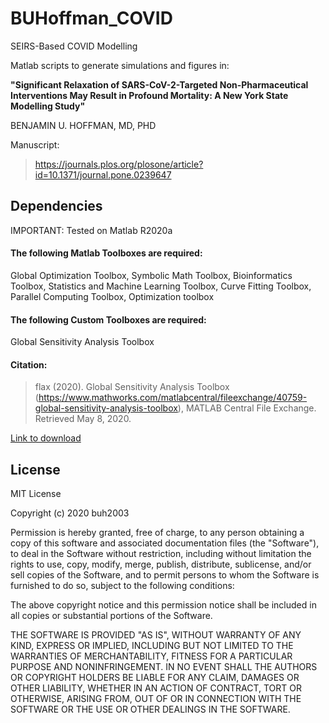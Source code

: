 # BUHoffman_COVID
SEIRS-Based COVID Modelling

Matlab scripts to generate simulations and figures in:

**"Significant Relaxation of SARS-CoV-2-Targeted Non-Pharmaceutical Interventions May Result in Profound Mortality: A New York State Modelling Study"**

BENJAMIN U. HOFFMAN, MD, PHD

Manuscript:
> https://journals.plos.org/plosone/article?id=10.1371/journal.pone.0239647

## Dependencies
IMPORTANT: Tested on Matlab R2020a

#### The following Matlab Toolboxes are required:

Global Optimization Toolbox, Symbolic Math Toolbox, Bioinformatics Toolbox, Statistics and Machine Learning Toolbox, Curve Fitting Toolbox, Parallel Computing Toolbox, Optimization toolbox

#### The following Custom Toolboxes are required:

Global Sensitivity Analysis Toolbox

#### Citation: 
> flax (2020). Global Sensitivity Analysis Toolbox (https://www.mathworks.com/matlabcentral/fileexchange/40759-global-sensitivity-analysis-toolbox), MATLAB Central File Exchange. Retrieved May 8, 2020.

[Link to download](https://www.mathworks.com/matlabcentral/fileexchange/40759-global-sensitivity-analysis-toolbox)

## License

MIT License

Copyright (c) 2020 buh2003

Permission is hereby granted, free of charge, to any person obtaining a copy
of this software and associated documentation files (the "Software"), to deal
in the Software without restriction, including without limitation the rights
to use, copy, modify, merge, publish, distribute, sublicense, and/or sell
copies of the Software, and to permit persons to whom the Software is
furnished to do so, subject to the following conditions:

The above copyright notice and this permission notice shall be included in all
copies or substantial portions of the Software.

THE SOFTWARE IS PROVIDED "AS IS", WITHOUT WARRANTY OF ANY KIND, EXPRESS OR
IMPLIED, INCLUDING BUT NOT LIMITED TO THE WARRANTIES OF MERCHANTABILITY,
FITNESS FOR A PARTICULAR PURPOSE AND NONINFRINGEMENT. IN NO EVENT SHALL THE
AUTHORS OR COPYRIGHT HOLDERS BE LIABLE FOR ANY CLAIM, DAMAGES OR OTHER
LIABILITY, WHETHER IN AN ACTION OF CONTRACT, TORT OR OTHERWISE, ARISING FROM,
OUT OF OR IN CONNECTION WITH THE SOFTWARE OR THE USE OR OTHER DEALINGS IN THE
SOFTWARE.
